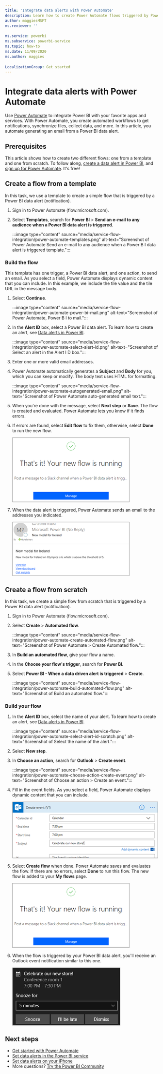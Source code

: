 ```yaml
---
title: 'Integrate data alerts with Power Automate'
description: Learn how to create Power Automate flows triggered by Power BI data alerts.
author: maggiesMSFT
ms.reviewer: ''

ms.service: powerbi
ms.subservice: powerbi-service
ms.topic: how-to
ms.date: 11/09/2020
ms.author: maggies

LocalizationGroup: Get started
---
```

# Integrate data alerts with Power Automate

Use [Power Automate](/power-automate/getting-started) to integrate Power BI with your favorite apps and services. With Power Automate, you create automated workflows to get notifications, synchronize files, collect data, and more. In this article, you automate generating an email from a Power BI data alert.

## Prerequisites
This article shows how to create two different flows: one from a template and one from scratch. To follow along, [create a data alert in Power BI](../create-reports/service-set-data-alerts.md), and [sign up for Power Automate](https://flow.microsoft.com/#home-signup). It's free!

## Create a flow from a template
In this task, we use a template to create a simple flow that is triggered by a Power BI data alert (notification).

1. Sign in to Power Automate (flow.microsoft.com).
2. Select **Templates**, search for **Power BI** > **Send an e-mail to any audience when a Power BI data alert is triggered**.
   
    :::image type="content" source="media/service-flow-integration/power-automate-templates.png" alt-text="Screenshot of Power Automate Send an e-mail to any audience when a Power B I data alert is triggered template.":::

### Build the flow
This template has one trigger, a Power BI data alert, and one action, to send an email. As you select a field, Power Automate displays dynamic content that you can include.  In this example, we include the tile value and the tile URL in the message body.

1. Select **Continue**.

    :::image type="content" source="media/service-flow-integration/power-automate-power-bi-mail.png" alt-text="Screenshot of Power Automate, Power B I to mail.":::

1. In the **Alert ID** box, select a Power BI data alert. To learn how to create an alert, see [Data alerts in Power BI](../create-reports/service-set-data-alerts.md).
   
    :::image type="content" source="media/service-flow-integration/power-automate-select-alert-id.png" alt-text="Screenshot of Select an alert in the Alert I D box.":::
2. Enter one or more valid email addresses.

3. Power Automate automatically generates a **Subject** and **Body** for you, which you can keep or modify. The body text uses HTML for formatting.

    :::image type="content" source="media/service-flow-integration/power-automate-autogenerated-email.png" alt-text="Screenshot of Power Automate auto-generated email text.":::

1. When you're done with the message, select **Next step** or **Save**.  The flow is created and evaluated.  Power Automate lets you know if it finds errors.
2. If errors are found, select **Edit flow** to fix them, otherwise, select **Done** to run the new flow.
   
   ![Screenshot of Power Automate success message.](media/service-flow-integration/power-bi-flow-running.png)
5. When the data alert is triggered, Power Automate sends an email to the addresses you indicated.  
   
   ![Screenshot of Power Automate alert email.](media/service-flow-integration/power-bi-flow-email2.png)

## Create a flow from scratch
In this task, we create a simple flow from scratch that is triggered by a Power BI data alert (notification).

1. Sign in to Power Automate (flow.microsoft.com).
2. Select **Create** > **Automated flow**.

    :::image type="content" source="media/service-flow-integration/power-automate-create-automated-flow.png" alt-text="Screenshot of Power Automate > Create Automated flow.":::   
3. In **Build an automated flow**, give your flow a name.
1. In the **Choose your flow's trigger**, search for **Power BI**.
1. Select **Power BI - When a data driven alert is triggered** > **Create**.

    :::image type="content" source="media/service-flow-integration/power-automate-build-automated-flow.png" alt-text="Screenshot of Build an automated flow.":::

### Build your flow
1. In the **Alert ID** box, select the name of your alert. To learn how to create an alert, see [Data alerts in Power BI](../create-reports/service-set-data-alerts.md).

    :::image type="content" source="media/service-flow-integration/power-automate-select-alert-id-scratch.png" alt-text="Screenshot of Select the name of the alert.":::   

2. Select **New step**.
   
3. In **Choose an action**, search for **Outlook** > **Create event**.

    :::image type="content" source="media/service-flow-integration/power-automate-choose-action-create-event.png" alt-text="Screenshot of Choose an action > Create an event.":::   
4. Fill in the event fields. As you select a field, Power Automate displays dynamic content that you can include.
   
   ![Screenshot of continue to build the flow.](media/service-flow-integration/power-bi-flow-event.png)
5. Select **Create flow** when done.  Power Automate saves and evaluates the flow. If there are no errors, select **Done** to run this flow.  The new flow is added to your **My flows** page.
   
   ![Screenshot of Complete the flow.](media/service-flow-integration/power-bi-flow-running.png)
6. When the flow is triggered by your Power BI data alert, you'll receive an Outlook event notification similar to this one.
   
    ![Screenshot of Power Automate triggers Outlook notification.](media/service-flow-integration/power-bi-flow-notice.png)

## Next steps
* [Get started with Power Automate](/power-automate/getting-started/)
* [Set data alerts in the Power BI service](../create-reports/service-set-data-alerts.md)
* [Set data alerts on your iPhone](../consumer/mobile/mobile-set-data-alerts-in-the-mobile-apps.md)
* More questions? [Try the Power BI Community](https://community.powerbi.com/)